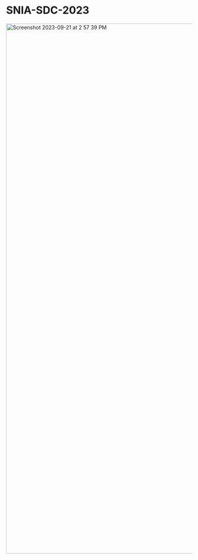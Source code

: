 # SNIA-SDC-2023
<img width="1436" alt="Screenshot 2023-09-21 at 2 57 39 PM" src="https://github.com/rahvis/SNIA-SDC-2023/assets/64368687/095581ca-4486-4867-a078-ab933aad4f34">
